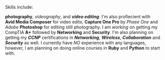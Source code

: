 Skills include:

__photography__,
_videography_,
 and _**video editing**_. I'm also profiecient with **Avid Media Composer** for video edits, **Capture One Pro** by _Phase One_ and *Adobe* __Photoshop__ for editing still photography.
I am *working* on getting my CompTIA **A+** followed by __Networking__ and **Security**. I'm also planning on getting my *__CCNP__* certifications  in **_Networking_**, __*Wireless*__, **_Collaboration_** and _**Security**_ as well. I currently have *NO* experience with any languages, however, I am planning on doing online courses in __Ruby__ and **Python** to start with.
